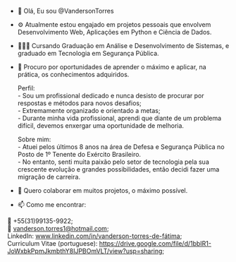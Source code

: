 - 👋 Olá, Eu sou @VandersonTorres
- ⚙️ Atualmente estou engajado em projetos pessoais que envolvem Desenvolvimento Web, Aplicações em Python e Ciência de Dados.
- 👨🏽‍🎓 Cursando Graduação em Análise e Desenvolvimento de Sistemas, e graduado em Tecnologia em Segurança Pública.
- 👀 Procuro por oportunidades de aprender o máximo e aplicar, na prática, os conhecimentos adquiridos.

    Perfil:</br>
        - Sou um profissional dedicado e nunca desisto de procurar por respostas e métodos para novos desafios;</br>
        - Extremamente organizado e orientado a metas;</br>
        - Durante minha vida profissional, aprendi que diante de um problema difícil, devemos enxergar uma oportunidade de melhoria.</br>

    Sobre mim:</br>
        - Atuei pelos últimos 8 anos na área de Defesa e Segurança Pública no Posto de 1º Tenente do Exército Brasileiro. </br>
        - No entanto, senti muita paixão pelo setor de tecnologia pela sua crescente evolução e grandes possibilidades, então decidi fazer uma migração de carreira.</br>

- 🤝 Quero colaborar em muitos projetos, o máximo possível.

- 📫 Como me encontrar: </br>

📲 +55(31)99135-9922; </br>
📧 vanderson.torres1@hotmail.com; </br>
LinkedIn: www.linkedin.com/in/vanderson-torres-de-fátima; </br>
Curriculum Vitae (portuguese): https://drive.google.com/file/d/1bbIR1-JoWxbkPpmJkmbthY8IJPBOmVLT/view?usp=sharing; </br>



<!---
VandersonTorres/VandersonTorres is a ✨ special ✨ repository because its `README.md` (this file) appears on your GitHub profile.
You can click the Preview link to take a look at your changes.
--->
